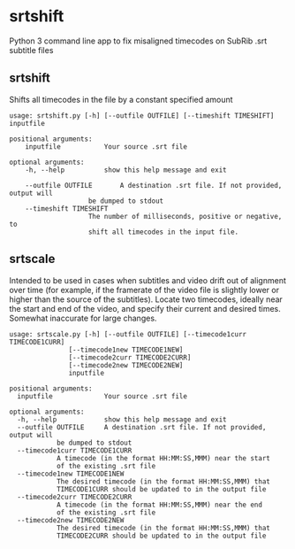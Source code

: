 # srtshift
Python 3 command line app to fix misaligned timecodes on SubRib .srt subtitle files

## srtshift
	
Shifts all timecodes in the file by a constant specified amount

	usage: srtshift.py [-h] [--outfile OUTFILE] [--timeshift TIMESHIFT] inputfile

	positional arguments:
		inputfile			Your source .srt file

	optional arguments:
		-h, --help			show this help message and exit
		
		--outfile OUTFILE		A destination .srt file. If not provided, output will
						be dumped to stdout
		--timeshift TIMESHIFT
						The number of milliseconds, positive or negative, to
						shift all timecodes in the input file.
						

## srtscale

Intended to be used in cases when subtitles and video drift out of alignment over time (for example, if the framerate of the video file is slightly lower or higher than the source of the subtitles). Locate two timecodes, ideally near the start and end of the video, and specify their current and desired times. Somewhat inaccurate for large changes.

	usage: srtscale.py [-h] [--outfile OUTFILE] [--timecode1curr TIMECODE1CURR]
                   [--timecode1new TIMECODE1NEW]
                   [--timecode2curr TIMECODE2CURR]
                   [--timecode2new TIMECODE2NEW]
                   inputfile

	positional arguments:
	  inputfile             Your source .srt file

	optional arguments:
	  -h, --help            show this help message and exit
	  --outfile OUTFILE     A destination .srt file. If not provided, output will
				be dumped to stdout
	  --timecode1curr TIMECODE1CURR
				A timecode (in the format HH:MM:SS,MMM) near the start
				of the existing .srt file
	  --timecode1new TIMECODE1NEW
				The desired timecode (in the format HH:MM:SS,MMM) that
				TIMECODE1CURR should be updated to in the output file
	  --timecode2curr TIMECODE2CURR
				A timecode (in the format HH:MM:SS,MMM) near the end
				of the existing .srt file
	  --timecode2new TIMECODE2NEW
				The desired timecode (in the format HH:MM:SS,MMM) that
				TIMECODE2CURR should be updated to in the output file
